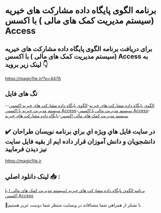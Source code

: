 # برنامه الگوی پایگاه داده مشارکت های خیریه (سیستم مدیریت کمک های مالی ) با اکسس Access

## برای دریافت برنامه الگوی پایگاه داده مشارکت های خیریه (سیستم مدیریت کمک های مالی ) با اکسس Access به لینک زیر بروید 👇

https://magicfile.ir/?p=4476

## تگ های فایل

-[الگوی پایگاه داده مشارکت های خیریه](https://magicfile.ir/product/%d8%a8%d8%b1%d9%86%d8%a7%d9%85%d9%87-%d8%a7%d9%84%da%af%d9%88%db%8c-%d9%be%d8%a7%db%8c%da%af%d8%a7%d9%87-%d8%af%d8%a7%d8%af%d9%87-%d9%85%d8%b4%d8%a7%d8%b1%da%a9%d8%aa-%d9%87%d8%a7%db%8c-%d8%ae%db%8c%d8%b1%db%8c%d9%87-%d8%a7%da%a9%d8%b3%d8%b3-access/)-[الگوی پایگاه داده مشارکت های خیریه اکسس](https://magicfile.ir/product/%d8%a8%d8%b1%d9%86%d8%a7%d9%85%d9%87-%d8%a7%d9%84%da%af%d9%88%db%8c-%d9%be%d8%a7%db%8c%da%af%d8%a7%d9%87-%d8%af%d8%a7%d8%af%d9%87-%d9%85%d8%b4%d8%a7%d8%b1%da%a9%d8%aa-%d9%87%d8%a7%db%8c-%d8%ae%db%8c%d8%b1%db%8c%d9%87-%d8%a7%da%a9%d8%b3%d8%b3-access/)-[سیستم مدیریت خیریه با اکسس Access](https://magicfile.ir/product/%d8%a8%d8%b1%d9%86%d8%a7%d9%85%d9%87-%d8%a7%d9%84%da%af%d9%88%db%8c-%d9%be%d8%a7%db%8c%da%af%d8%a7%d9%87-%d8%af%d8%a7%d8%af%d9%87-%d9%85%d8%b4%d8%a7%d8%b1%da%a9%d8%aa-%d9%87%d8%a7%db%8c-%d8%ae%db%8c%d8%b1%db%8c%d9%87-%d8%a7%da%a9%d8%b3%d8%b3-access/)-[سیستم مدیریت مالی با اکسس Access](https://magicfile.ir/product/%d8%a8%d8%b1%d9%86%d8%a7%d9%85%d9%87-%d8%a7%d9%84%da%af%d9%88%db%8c-%d9%be%d8%a7%db%8c%da%af%d8%a7%d9%87-%d8%af%d8%a7%d8%af%d9%87-%d9%85%d8%b4%d8%a7%d8%b1%da%a9%d8%aa-%d9%87%d8%a7%db%8c-%d8%ae%db%8c%d8%b1%db%8c%d9%87-%d8%a7%da%a9%d8%b3%d8%b3-access/)-[سیستم مدیریت کمک های مالی اکسس](https://magicfile.ir/product/%d8%a8%d8%b1%d9%86%d8%a7%d9%85%d9%87-%d8%a7%d9%84%da%af%d9%88%db%8c-%d9%be%d8%a7%db%8c%da%af%d8%a7%d9%87-%d8%af%d8%a7%d8%af%d9%87-%d9%85%d8%b4%d8%a7%d8%b1%da%a9%d8%aa-%d9%87%d8%a7%db%8c-%d8%ae%db%8c%d8%b1%db%8c%d9%87-%d8%a7%da%a9%d8%b3%d8%b3-access/)-[پایگاه داده مشارکت های خیریه ](https://magicfile.ir/product/%d8%a8%d8%b1%d9%86%d8%a7%d9%85%d9%87-%d8%a7%d9%84%da%af%d9%88%db%8c-%d9%be%d8%a7%db%8c%da%af%d8%a7%d9%87-%d8%af%d8%a7%d8%af%d9%87-%d9%85%d8%b4%d8%a7%d8%b1%da%a9%d8%aa-%d9%87%d8%a7%db%8c-%d8%ae%db%8c%d8%b1%db%8c%d9%87-%d8%a7%da%a9%d8%b3%d8%b3-access/)

## ✔️ در سايت فايل هاي ويژه اي براي برنامه نويسان طراحان دانشجويان و دانش آموزان قرار داده ايم از بقيه فايل سايت نيز ديدن فرماييد

https://magicfile.ir


## لينک دانلود اصلي 📥 :

[برنامه الگوی پایگاه داده مشارکت های خیریه (سیستم مدیریت کمک های مالی ) با اکسس Access](https://magicfile.ir/product/%d8%a8%d8%b1%d9%86%d8%a7%d9%85%d9%87-%d8%a7%d9%84%da%af%d9%88%db%8c-%d9%be%d8%a7%db%8c%da%af%d8%a7%d9%87-%d8%af%d8%a7%d8%af%d9%87-%d9%85%d8%b4%d8%a7%d8%b1%da%a9%d8%aa-%d9%87%d8%a7%db%8c-%d8%ae%db%8c%d8%b1%db%8c%d9%87-%d8%a7%da%a9%d8%b3%d8%b3-access/) 


🙏با تشکر از همراهي شما مشتاقانه در وبسایت منتظر شما دوست عزیز هستیم


